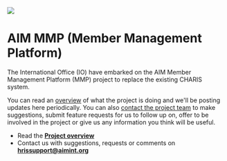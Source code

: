 <img class="logo  logo--home" src="/images/aim-logo.png" />

# AIM MMP (Member Management Platform)

The International Office (IO) have embarked on the AIM Member Management Platform (MMP) project to replace the existing CHARIS system.

You can read an [overview](./overview) of what the project is doing and we'll be posting updates here periodically. You can also [contact the project team](mailto:hrissupport@aimint.org) to make suggestions, submit feature requests for us to follow up on, offer to be involved in the project or give us any information you think will be useful.

- Read the [**Project overview**](./overview)
- Contact us with suggestions, requests or comments on [**hrissupport@aimint.org**](mailto:hrissupport@aimint.org)
